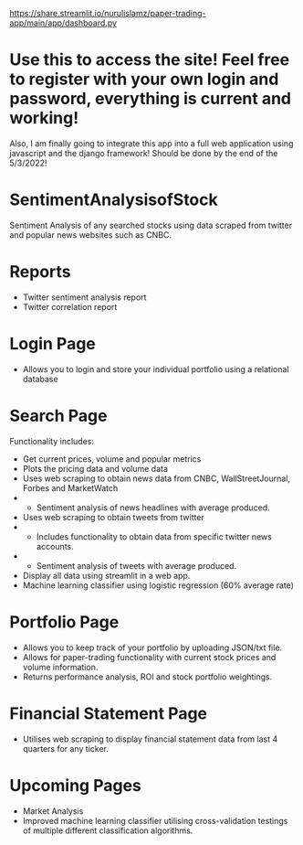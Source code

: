 https://share.streamlit.io/nurulislamz/paper-trading-app/main/app/dashboard.py
# Use this to access the site! Feel free to register with your own login and password, everything is current and working!
Also, I am finally going to integrate this app into a full web application using javascript and the django framework! Should be done by the end of the 5/3/2022!

# SentimentAnalysisofStock
Sentiment Analysis of any searched stocks using data scraped from twitter and popular news websites such as CNBC.

# Reports
- Twitter sentiment analysis report 
- Twitter correlation report

# Login Page
- Allows you to login and store your individual portfolio using a relational database

# Search Page
Functionality includes:
- Get current prices, volume and popular metrics
- Plots the pricing data and volume data
- Uses web scraping to obtain news data from CNBC, WallStreetJournal, Forbes and MarketWatch
- - Sentiment analysis of news headlines with average produced.
- Uses web scraping to obtain tweets from twitter
- - Includes functionality to obtain data from specific twitter news accounts.
- - Sentiment analysis of tweets with average produced.
- Display all data using streamlit in a web app.
- Machine learning classifier using logistic regression (60% average rate)

# Portfolio Page
- Allows you to keep track of your portfolio by uploading JSON/txt file. 
- Allows for paper-trading functionality with current stock prices and volume information. 
- Returns performance analysis, ROI and stock portfolio weightings. 

# Financial Statement Page 
- Utilises web scraping to display financial statement data from last 4 quarters for any ticker.

# Upcoming Pages
- Market Analysis
- Improved machine learning classifier utilising cross-validation testings of multiple different classification algorithms.
